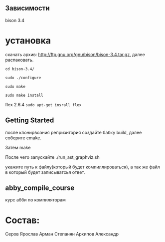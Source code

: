 ## Зависимости
bison 3.4
# установка
скачать архив: http://ftp.gnu.org/gnu/bison/bison-3.4.tar.gz, далее распаковать.

`cd bison-3.4/`

`sudo ./configure`

`sudo make`

`sudo make install`

flex 2.6.4
`sudo apt-get insrall flex`

## Getting Started
после клонирвоания репризитория создайте бабку build, далее соберите cmake. 

Затем make

После чего запускайте
./run_ast_graphviz.sh 

укажите путь к файлу(который будет компиллироваться), а так же файл в который будет записыватсья ответ.

## abby_compile_course
курс абби по компиляторам
# Состав:
Серов Ярослав
Арман Степанян
Архипов Александр
